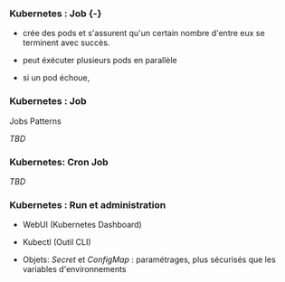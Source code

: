 ### Kubernetes : Job {-}

- crée des pods et s'assurent qu'un certain nombre d'entre eux se terminent avec succès.

- peut éxécuter plusieurs pods en parallèle

- si un pod échoue, 

### Kubernetes : Job

Jobs Patterns

*TBD*

### Kubernetes: Cron Job

*TBD*

### Kubernetes : Run et administration

- WebUI (Kubernetes Dashboard)

- Kubectl (Outil CLI)

- Objets: *Secret* et *ConfigMap* : paramétrages, plus sécurisés que les variables d'environnements
